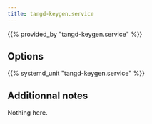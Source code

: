 ```yaml
---
title: tangd-keygen.service
---
```


{{% provided_by "tangd-keygen.service" %}}

## Options

{{% systemd_unit "tangd-keygen.service" %}}

## Additionnal notes

Nothing here.